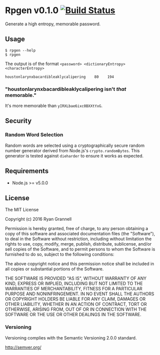 
# Rpgen v0.1.0 [![Build Status](https://travis-ci.org/rgrannell1/rpgen.svg)](https://travis-ci.org/rgrannell1/rpgen)

Generate a high entropy, memorable password.





## Usage

```
$ rpgen --help
$ rpgen
```
The output is of the format `<password> <dictionaryEntropy> <characterEntropy>`

```
houstonlarynxbacardibleaklycalipering    80    194
```
### "houstonlarynxbacardibleaklycalipering isn't *that* memorable."

It's more memorable than `yIRXLbae6ixc0BXXtYxG`.





## Security

### Random Word Selection

Random words are selected using a cryptographically secure random number generator derived from
Node.js's `crypto.randomBytes`. This generator is tested against `dieharder` to ensure it works as
expected.





## Requirements

- Node.js >= v5.0.0





## License

The MIT License

Copyright (c) 2016 Ryan Grannell

Permission is hereby granted, free of charge, to any person obtaining a copy of this software and associated documentation files (the "Software"), to deal in the Software without restriction, including without limitation the rights to use, copy, modify, merge, publish, distribute, sublicense, and/or sell copies of the Software, and to permit persons to whom the Software is furnished to do so, subject to the following conditions:

The above copyright notice and this permission notice shall be included in all copies or substantial portions of the Software.

THE SOFTWARE IS PROVIDED "AS IS", WITHOUT WARRANTY OF ANY KIND, EXPRESS OR IMPLIED, INCLUDING BUT NOT LIMITED TO THE WARRANTIES OF MERCHANTABILITY, FITNESS FOR A PARTICULAR PURPOSE AND NONINFRINGEMENT. IN NO EVENT SHALL THE AUTHORS OR COPYRIGHT HOLDERS BE LIABLE FOR ANY CLAIM, DAMAGES OR OTHER LIABILITY, WHETHER IN AN ACTION OF CONTRACT, TORT OR OTHERWISE, ARISING FROM, OUT OF OR IN CONNECTION WITH THE SOFTWARE OR THE USE OR OTHER DEALINGS IN THE SOFTWARE.





### Versioning

Versioning complies with the Semantic Versioning 2.0.0 standard.

http://semver.org/
